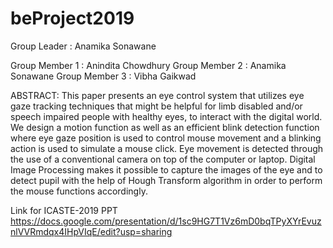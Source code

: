 # beProject2019

Group Leader : Anamika Sonawane

  Group Member 1 : Anindita Chowdhury
  Group Member 2 : Anamika Sonawane
  Group Member 3 : Vibha Gaikwad


ABSTRACT:
This paper presents an eye control system that utilizes eye gaze tracking techniques that might be helpful for limb disabled and/or speech impaired people with healthy eyes, to interact with the digital world. We design a motion function as well as an efficient blink detection function where eye gaze position is used to control mouse movement and a blinking action is used to simulate a mouse click. Eye movement is detected through the use of a conventional camera on top of the computer or laptop. Digital Image Processing makes it possible to capture the images of the eye and to detect pupil with the help of Hough Transform algorithm in order to perform the mouse functions accordingly.


Link for ICASTE-2019 PPT
https://docs.google.com/presentation/d/1sc9HG7T1Vz6mD0bqTPyXYrEvuznlVVRmdqx4IHpVIqE/edit?usp=sharing

